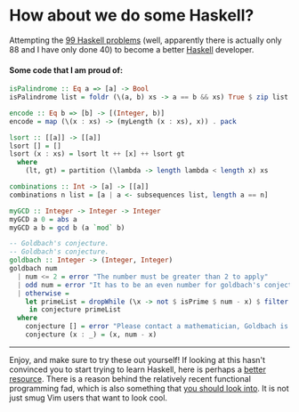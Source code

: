 # How about we do some Haskell?

Attempting the [99 Haskell problems](https://wiki.haskell.org/H-99:_Ninety-Nine_Haskell_Problems) (well, apparently there is actually only 88 and I have only done 40) to become a better [Haskell](https://www.haskell.org/) developer. 


#### Some code that I am proud of:

```hs
isPalindrome :: Eq a => [a] -> Bool
isPalindrome list = foldr (\(a, b) xs -> a == b && xs) True $ zip list $ myReverse list
```

```hs
encode :: Eq b => [b] -> [(Integer, b)]
encode = map (\(x : xs) -> (myLength (x : xs), x)) . pack
```

```hs
lsort :: [[a]] -> [[a]]
lsort [] = []
lsort (x : xs) = lsort lt ++ [x] ++ lsort gt
  where
    (lt, gt) = partition (\lambda -> length lambda < length x) xs
```

```hs
combinations :: Int -> [a] -> [[a]]
combinations n list = [a | a <- subsequences list, length a == n]
```

```hs
myGCD :: Integer -> Integer -> Integer
myGCD a 0 = abs a
myGCD a b = gcd b (a `mod` b)
```

```hs
-- Goldbach's conjecture.
-- Goldbach's conjecture.
goldbach :: Integer -> (Integer, Integer)
goldbach num
  | num <= 2 = error "The number must be greater than 2 to apply"
  | odd num = error "It has to be an even number for goldbach's conjecture to work!"
  | otherwise =
    let primeList = dropWhile (\x -> not $ isPrime $ num - x) $ filter isPrime [2 .. (num `div` 2)]
     in conjecture primeList
  where
    conjecture [] = error "Please contact a mathematician, Goldbach is wrong!"
    conjecture (x : _) = (x, num - x)
```

---

Enjoy, and make sure to try these out yourself! If looking at this hasn't convinced you to start trying to learn Haskell, here is perhaps a [better resource](https://wiki.haskell.org/Why_Haskell_matters). There is a reason behind the relatively recent functional programming fad, which is also something that [you should look into](http://www.cse.chalmers.se/~rjmh/Papers/whyfp.html). It is not just smug Vim users that want to look cool.
